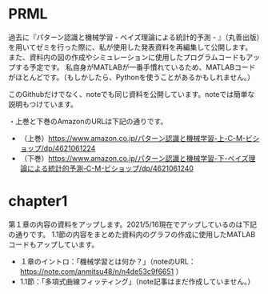 # PRML
過去に『パターン認識と機械学習 - ベイズ理論による統計的予測 - 』（丸善出版）を用いてゼミを行った際に、私が使用した発表資料を再編集して公開します。
また、資料内の図の作成やシミュレーションに使用したプログラムコードもアップする予定です。
私自身がMATLABが一番手慣れているため、MATLABコードがほとんどです。（もしかしたら、Pythonを使うことがあるかもしれません。）

このGithubだけでなく、noteでも同じ資料を公開しています。noteでは簡単な説明もつけています。

・上巻と下巻のAmazonのURLは下記の通りです。
- （上巻）https://www.amazon.co.jp/パターン認識と機械学習-上-C-M-ビショップ/dp/4621061224
- （下巻）https://www.amazon.co.jp/パターン認識と機械学習-下-ベイズ理論による統計的予測-C-M-ビショップ/dp/4621061240

# chapter1
第１章の内容の資料をアップします。2021/5/16現在でアップしているのは下記の通りです。
1.1節の内容をまとめた資料内のグラフの作成に使用したMATLABコードもアップしています。
- １章のイントロ：「機械学習とは何か？」（noteのURL：https://note.com/anmitsu48/n/n4de53c9f6651 ）
- 1.1節：「多項式曲線フィッティング」（note記事はまだ作成していません。）
